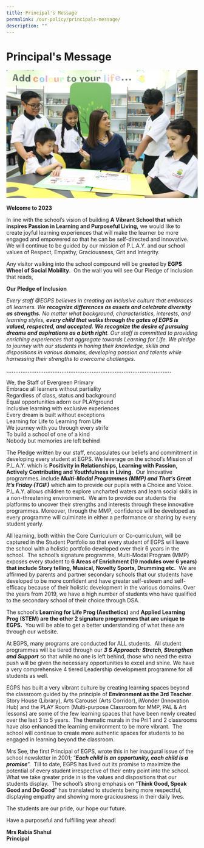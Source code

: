 ```yaml
---
title: Principal's Message
permalink: /our-policy/principals-message/
description: ""
---
```

# **Principal's Message**

![](/images/SL%20Website%20Message.jpg)

**Welcome to 2023**

      
In line with the school’s vision of building **A Vibrant School that which inspires Passion in Learning and Purposeful Living,** we would like to create joyful learning experiences that will make the learner be more engaged and empowered so that he can be self-directed and innovative. We will continue to be guided by our mission of P.L.A.Y. and our school values of Respect, Empathy, Graciousness, Grit and Integrity.

Any visitor walking into the school compound will be greeted by **EGPS Wheel of Social Mobility**.  On the wall you will see Our Pledge of Inclusion that reads,

**Our Pledge of Inclusion**

_Every staff @EGPS believes in creating an inclusive culture that embraces all learners. We **recognize differences as assets and celebrate diversity as strengths.** No matter what background, characteristics, interests, and learning styles, **every child that walks through the gates of EGPS is valued, respected, and accepted.** **We recognize the desire of pursuing dreams and aspirations as a birth right**. Our staff is committed to providing enriching experiences that aggregate towards Learning for Life. We pledge to journey with our students in honing their knowledge, skills and dispositions in various domains, developing passion and talents while harnessing their strengths to overcome challenges._

**…………………………………………………………………………………**

We, the Staff of Evergreen Primary<br>
Embrace all learners without partiality<br>
Regardless of class, status and background<br>
Equal opportunities adorn our PLAYground<br>
Inclusive learning with exclusive experiences<br>
Every dream is built without exceptions<br>
Learning for Life to Learning from Life<br>
We journey with you through every strife<br>
To build a school of one of a kind<br>
Nobody but memories are left behind<br>

The Pledge written by our staff, encapsulates our beliefs and commitment in developing every student at EGPS. We leverage on the school’s Mission of P.L.A.Y. which is **Positivity in Relationships, Learning with Passion, Actively Contributing and Youthfulness in Living**.  Our Innovative programmes. include **_Multi-Modal Programmes (MMP) and That’s Great It’s Friday (TGIF)_** which aim to provide our pupils with a Choice and Voice.  P.L.A.Y. allows children to explore uncharted waters and learn social skills in a non-threatening environment.  We aim to provide our students the platforms to uncover their strengths and interests through these innovative programmes. Moreover, through the MMP, confidence will be developed as every programme will culminate in either a performance or sharing by every student yearly. 

All learning, both within the Core Curriculum or Co-curriculum, will be captured in the Student Portfolio so that every student of EGPS will leave the school with a holistic portfolio developed over their 6 years in the school.  The school’s signature programme, Multi-Modal Program (MMP) exposes every student to **6 Areas of Enrichment (19 modules over 6 years) that include Story telling, Musical, Novelty Sports, Drumming etc.**  We are affirmed by parents and partner secondary schools that our students have developed to be more confident and have greater self-esteem and self-efficacy because of their holistic development in the various domains. Over the years from 2019, we have a high number of students who have qualified to the secondary school of their choice through DSA.

The school’s **Learning for Life Prog (Aesthetics)** and **Applied Learning Prog (STEM) are the other 2 signature programmes that are unique to EGPS.**  You will be able to get a better understanding of what these are through our website.

At EGPS, many programs are conducted for ALL students.  All student programmes will be tiered through our **_3 S Approach: Stretch, Strengthen and Support_** so that while no one is left behind, those who need the extra push will be given the necessary opportunities to excel and shine. We have a very comprehensive 4 tiered Leadership development programme for all students as well.

EGPS has built a very vibrant culture by creating learning spaces beyond the classroom guided by the principle of **Environment as the 3rd Teacher**. Story House (Library), Arts Carousel (Arts Corridor), iWonder (Innovation Hub) and the PLAY Room (Multi-purpose Classroom for MMP, PAL & Art lessons) are some of the few learning spaces that have been newly created over the last 3 to 5 years.  The thematic murals in the Pri 1 and 2 classrooms have also enhanced the learning environment to be more vibrant.  The school will continue to create more authentic spaces for students to be engaged in learning beyond the classroom.

Mrs See, the first Principal of EGPS, wrote this in her inaugural issue of the school newsletter in 2001; “**_Each child is an opportunity, each child is a promise_**”.  Till to date, EGPS has lived out its promise to maximize the potential of every student irrespective of their entry point into the school.  What we take greater pride in is the values and dispositions that our students display.  The school’s strong emphasis on “**Think Good, Speak Good and Do Good**” has translated to students being more respectful, displaying empathy and showing more graciousness in their daily lives.

The students are our pride, our hope our future.

Have a purposeful and fulfilling year ahead!

**Mrs Rabia Shahul**<br>**Principal**